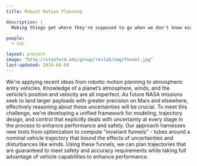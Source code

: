 ```yaml
---
title: Robust Motion Planning

description: |
  Making things get where they're supposed to go when we don't know exactly how they move and what disturbance forces might be pushing on them.

people:
  - zac

layout: project
image: "http://stanford.edu/group/rexlab/img/funnel.jpg"
last-updated: 2018-08-09
---
```


We're applying recent ideas from robotic motion planning to atmospheric entry vehicles. Knowledge of a planet’s atmosphere, winds, and the vehicle’s position and velocity are all imperfect. As future NASA missions seek to land larger payloads with greater precision on Mars and elsewhere, effectively reasoning about these uncertainties will be crucial. To meet this challenge, we're developing a unified framework for modeling, trajectory design, and control that explicitly deals with uncertainty at every stage in the process to enhance performance and safety. Our approach harnesses new tools from optimization to compute "invariant funnels" - tubes around a nominal vehicle trajectory that bound the effects of uncertainties and disturbances like winds. Using these funnels, we can plan trajectories that are guaranteed to meet safety and accuracy requirements while taking full advantage of vehicle capabilities to enhance performance.

